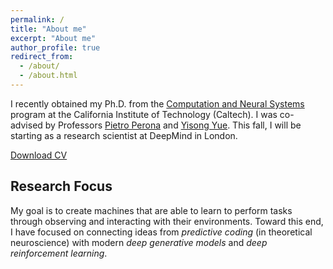```yaml
---
permalink: /
title: "About me"
excerpt: "About me"
author_profile: true
redirect_from:
  - /about/
  - /about.html
---
```


I recently obtained my Ph.D. from the [Computation and Neural Systems](http://www.cns.caltech.edu) program at the California Institute of Technology (Caltech). I was co-advised by Professors [Pietro Perona](http://www.vision.caltech.edu/people.html) and [Yisong Yue](http://www.yisongyue.com/about.php). This fall, I will be starting as a research scientist at DeepMind in London.

[Download CV](../files/marino_cv.pdf)

## Research Focus

My goal is to create machines that are able to learn to perform tasks through observing and interacting with their environments. Toward this end, I have focused on connecting ideas from *predictive coding* (in theoretical neuroscience) with modern *deep generative models* and *deep reinforcement learning*.
